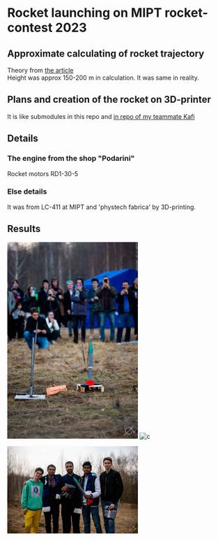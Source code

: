 # Rocket launching on MIPT rocket-contest 2023

## Approximate calculating of rocket trajectory

Theory from [the article](https://lisakov.com/blog/air-resistance/#reshenie) <br>
Height was approx 150-200 m in calculation. It was same in reality. 

## Plans and creation of the rocket on 3D-printer

It is like submodules in this repo and [in repo of my teammate Kafi](https://github.com/kafiulshabbir/rocket2023/tree/4d35ce447f1effe4cd78548715952e39a7479d0e)

## Details

### The engine from the shop "Podarini"
Rocket motors RD1-30-5

### Else details

It was from LC-411 at MIPT and 'phystech fabrica' by 3D-printing.

## Results 

<img src="pct_res/launching.jpg" width="300" alt="c"> <img src="pct_res/fly.gif" width="250" alt="c">

<img src="pct_res/win.jpg" width="300" alt="c">